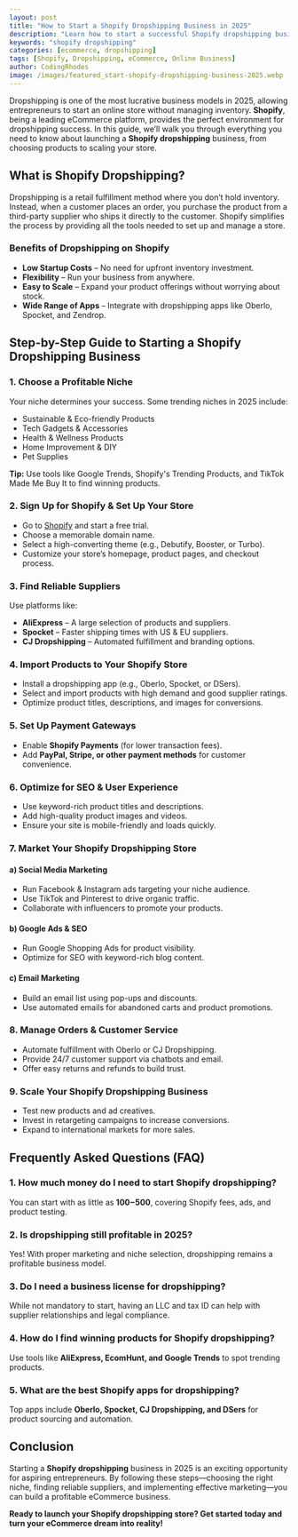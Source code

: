 ```yaml
---
layout: post
title: "How to Start a Shopify Dropshipping Business in 2025"
description: "Learn how to start a successful Shopify dropshipping business in 2025 with this step-by-step guide. From choosing products to scaling your store."
keywords: "shopify dropshipping"
categories: [ecommerce, dropshipping]
tags: [Shopify, Dropshipping, eCommerce, Online Business]
author: CodingRhodes
image: /images/featured_start-shopify-dropshipping-business-2025.webp
---
```


Dropshipping is one of the most lucrative business models in 2025, allowing entrepreneurs to start an online store without managing inventory. **Shopify**, being a leading eCommerce platform, provides the perfect environment for dropshipping success. In this guide, we’ll walk you through everything you need to know about launching a **Shopify dropshipping** business, from choosing products to scaling your store.

## What is Shopify Dropshipping?

Dropshipping is a retail fulfillment method where you don’t hold inventory. Instead, when a customer places an order, you purchase the product from a third-party supplier who ships it directly to the customer. Shopify simplifies the process by providing all the tools needed to set up and manage a store.

### Benefits of Dropshipping on Shopify
- **Low Startup Costs** – No need for upfront inventory investment.
- **Flexibility** – Run your business from anywhere.
- **Easy to Scale** – Expand your product offerings without worrying about stock.
- **Wide Range of Apps** – Integrate with dropshipping apps like Oberlo, Spocket, and Zendrop.

## Step-by-Step Guide to Starting a Shopify Dropshipping Business

<ins class="adsbygoogle"
     style="display:block"
     data-ad-client="ca-pub-2784742237479601"
     data-ad-slot="3760872290"
     data-ad-format="auto"
     data-full-width-responsive="true"></ins>
<script>
     (adsbygoogle = window.adsbygoogle || []).push({});
</script>

### 1. Choose a Profitable Niche
Your niche determines your success. Some trending niches in 2025 include:
- Sustainable & Eco-friendly Products
- Tech Gadgets & Accessories
- Health & Wellness Products
- Home Improvement & DIY
- Pet Supplies

**Tip:** Use tools like Google Trends, Shopify's Trending Products, and TikTok Made Me Buy It to find winning products.

### 2. Sign Up for Shopify & Set Up Your Store
- Go to [Shopify](https://www.shopify.com) and start a free trial.
- Choose a memorable domain name.
- Select a high-converting theme (e.g., Debutify, Booster, or Turbo).
- Customize your store’s homepage, product pages, and checkout process.

### 3. Find Reliable Suppliers
Use platforms like:
- **AliExpress** – A large selection of products and suppliers.
- **Spocket** – Faster shipping times with US & EU suppliers.
- **CJ Dropshipping** – Automated fulfillment and branding options.

### 4. Import Products to Your Shopify Store
- Install a dropshipping app (e.g., Oberlo, Spocket, or DSers).
- Select and import products with high demand and good supplier ratings.
- Optimize product titles, descriptions, and images for conversions.

### 5. Set Up Payment Gateways
- Enable **Shopify Payments** (for lower transaction fees).
- Add **PayPal, Stripe, or other payment methods** for customer convenience.

### 6. Optimize for SEO & User Experience
- Use keyword-rich product titles and descriptions.
- Add high-quality product images and videos.
- Ensure your site is mobile-friendly and loads quickly.

### 7. Market Your Shopify Dropshipping Store
#### a) Social Media Marketing
- Run Facebook & Instagram ads targeting your niche audience.
- Use TikTok and Pinterest to drive organic traffic.
- Collaborate with influencers to promote your products.

#### b) Google Ads & SEO
- Run Google Shopping Ads for product visibility.
- Optimize for SEO with keyword-rich blog content.

#### c) Email Marketing
- Build an email list using pop-ups and discounts.
- Use automated emails for abandoned carts and product promotions.

### 8. Manage Orders & Customer Service
- Automate fulfillment with Oberlo or CJ Dropshipping.
- Provide 24/7 customer support via chatbots and email.
- Offer easy returns and refunds to build trust.

### 9. Scale Your Shopify Dropshipping Business
- Test new products and ad creatives.
- Invest in retargeting campaigns to increase conversions.
- Expand to international markets for more sales.

## Frequently Asked Questions (FAQ)

<ins class="adsbygoogle"
     style="display:block"
     data-ad-client="ca-pub-2784742237479601"
     data-ad-slot="3760872290"
     data-ad-format="auto"
     data-full-width-responsive="true"></ins>
<script>
     (adsbygoogle = window.adsbygoogle || []).push({});
</script>

### 1. How much money do I need to start Shopify dropshipping?
You can start with as little as **$100-$500**, covering Shopify fees, ads, and product testing.

### 2. Is dropshipping still profitable in 2025?
Yes! With proper marketing and niche selection, dropshipping remains a profitable business model.

### 3. Do I need a business license for dropshipping?
While not mandatory to start, having an LLC and tax ID can help with supplier relationships and legal compliance.

### 4. How do I find winning products for Shopify dropshipping?
Use tools like **AliExpress, EcomHunt, and Google Trends** to spot trending products.

### 5. What are the best Shopify apps for dropshipping?
Top apps include **Oberlo, Spocket, CJ Dropshipping, and DSers** for product sourcing and automation.

## Conclusion
Starting a **Shopify dropshipping** business in 2025 is an exciting opportunity for aspiring entrepreneurs. By following these steps—choosing the right niche, finding reliable suppliers, and implementing effective marketing—you can build a profitable eCommerce business.

**Ready to launch your Shopify dropshipping store? Get started today and turn your eCommerce dream into reality!**

